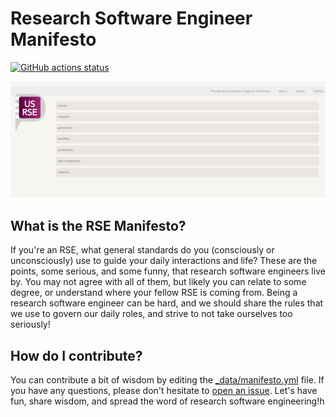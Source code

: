 # Research Software Engineer Manifesto

[![GitHub actions status](https://github.com/rseng/rse-manifesto/workflows/CI/badge.svg?branch=master)](https://github.com/rseng/rse-manifesto/actions?query=branch%3Amaster+workflow%3ACI)

![assets/img/manifesto.png](assets/img/manifesto.png)

## What is the RSE Manifesto?

If you're an RSE, what general standards do you (consciously or unconsciously) use
to guide your daily interactions and life? These are the points, some serious, 
and some funny, that research software engineers live by. You may not agree
with all of them, but likely you can relate to some degree, or understand where
your fellow RSE is coming from. Being a research
software engineer can be hard, and we should share the rules that we use to govern
our daily roles, and strive to not take ourselves too seriously!

## How do I contribute?

You can contribute a bit of wisdom by editing the [_data/manifesto.yml](_data/manifesto.yml)
file. If you have any questions, please don't hesitate to [open an issue](https://www.github.com/rseng/rse-manifesto/issues).
Let's have fun, share wisdom, and spread the word of research software engineering!h
